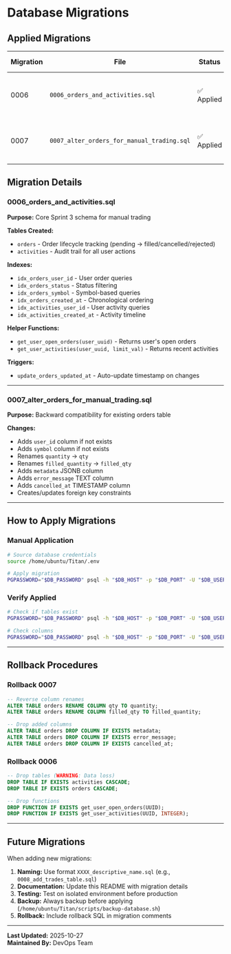 # Database Migrations

## Applied Migrations

| Migration | File | Status | Applied Date | Description |
|-----------|------|--------|--------------|-------------|
| 0006 | `0006_orders_and_activities.sql` | ✅ Applied | 2025-10-27 | Creates orders and activities tables for Sprint 3 |
| 0007 | `0007_alter_orders_for_manual_trading.sql` | ✅ Applied | 2025-10-27 | Adds compatibility layer for existing orders table |

## Migration Details

### 0006_orders_and_activities.sql
**Purpose:** Core Sprint 3 schema for manual trading

**Tables Created:**
- `orders` - Order lifecycle tracking (pending → filled/cancelled/rejected)
- `activities` - Audit trail for all user actions

**Indexes:**
- `idx_orders_user_id` - User order queries
- `idx_orders_status` - Status filtering
- `idx_orders_symbol` - Symbol-based queries
- `idx_orders_created_at` - Chronological ordering
- `idx_activities_user_id` - User activity queries
- `idx_activities_created_at` - Activity timeline

**Helper Functions:**
- `get_user_open_orders(user_uuid)` - Returns user's open orders
- `get_user_activities(user_uuid, limit_val)` - Returns recent activities

**Triggers:**
- `update_orders_updated_at` - Auto-update timestamp on changes

---

### 0007_alter_orders_for_manual_trading.sql
**Purpose:** Backward compatibility for existing orders table

**Changes:**
- Adds `user_id` column if not exists
- Adds `symbol` column if not exists
- Renames `quantity` → `qty`
- Renames `filled_quantity` → `filled_qty`
- Adds `metadata` JSONB column
- Adds `error_message` TEXT column
- Adds `cancelled_at` TIMESTAMP column
- Creates/updates foreign key constraints

---

## How to Apply Migrations

### Manual Application
```bash
# Source database credentials
source /home/ubuntu/Titan/.env

# Apply migration
PGPASSWORD="$DB_PASSWORD" psql -h "$DB_HOST" -p "$DB_PORT" -U "$DB_USER" -d "$DB_NAME" -f migrations/0006_orders_and_activities.sql
```

### Verify Applied
```bash
# Check if tables exist
PGPASSWORD="$DB_PASSWORD" psql -h "$DB_HOST" -p "$DB_PORT" -U "$DB_USER" -d "$DB_NAME" -c "\dt orders activities"

# Check columns
PGPASSWORD="$DB_PASSWORD" psql -h "$DB_HOST" -p "$DB_PORT" -U "$DB_USER" -d "$DB_NAME" -c "\d orders"
```

---

## Rollback Procedures

### Rollback 0007
```sql
-- Reverse column renames
ALTER TABLE orders RENAME COLUMN qty TO quantity;
ALTER TABLE orders RENAME COLUMN filled_qty TO filled_quantity;

-- Drop added columns
ALTER TABLE orders DROP COLUMN IF EXISTS metadata;
ALTER TABLE orders DROP COLUMN IF EXISTS error_message;
ALTER TABLE orders DROP COLUMN IF EXISTS cancelled_at;
```

### Rollback 0006
```sql
-- Drop tables (WARNING: Data loss)
DROP TABLE IF EXISTS activities CASCADE;
DROP TABLE IF EXISTS orders CASCADE;

-- Drop functions
DROP FUNCTION IF EXISTS get_user_open_orders(UUID);
DROP FUNCTION IF EXISTS get_user_activities(UUID, INTEGER);
```

---

## Future Migrations

When adding new migrations:

1. **Naming:** Use format `XXXX_descriptive_name.sql` (e.g., `0008_add_trades_table.sql`)
2. **Documentation:** Update this README with migration details
3. **Testing:** Test on isolated environment before production
4. **Backup:** Always backup before applying (`/home/ubuntu/Titan/scripts/backup-database.sh`)
5. **Rollback:** Include rollback SQL in migration comments

---

**Last Updated:** 2025-10-27  
**Maintained By:** DevOps Team
